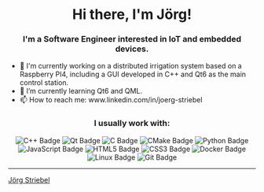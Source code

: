 <h1 align="center">Hi there, I'm Jörg!</h1>
<h3 align="center">I'm a Software Engineer interested in IoT and embedded devices.</h3>

<ul>
  <li>🔭 I'm currently working on a distributed irrigation system based on a Raspberry PI4, including a GUI developed in C++ and Qt6 as the main control station.</li>
  <li>🌱 I’m currently learning Qt6 and QML.</li>
  <li>📫 How to reach me: www.linkedin.com/in/joerg-striebel</li>
</ul>  

</div>

<h3 align="center">I usually work with:</h3>
<div align="center">

![C++ Badge](https://img.shields.io/badge/C%2B%2B-00599C?logo=cplusplus&logoColor=fff&style=flat)
![Qt Badge](https://img.shields.io/badge/Qt-41CD52?logo=qt&logoColor=fff&style=flat)
![C Badge](https://img.shields.io/badge/C-A8B9CC?logo=c&logoColor=fff&style=flat)
![CMake Badge](https://img.shields.io/badge/CMake-064F8C?logo=cmake&logoColor=fff&style=flat)
![Python Badge](https://img.shields.io/badge/Python-3776AB?logo=python&logoColor=fff&style=flat)
![JavaScript Badge](https://img.shields.io/badge/JavaScript-F7DF1E?logo=javascript&logoColor=000&style=flat)
![HTML5 Badge](https://img.shields.io/badge/HTML5-E34F26?logo=html5&logoColor=fff&style=flat)
![CSS3 Badge](https://img.shields.io/badge/CSS3-1572B6?logo=css3&logoColor=fff&style=flat)
![Docker Badge](https://img.shields.io/badge/Docker-2496ED?logo=docker&logoColor=fff&style=flat)
![Linux Badge](https://img.shields.io/badge/Linux-FCC624?logo=linux&logoColor=000&style=flat)
![Git Badge](https://img.shields.io/badge/Git-F05032?logo=git&logoColor=fff&style=flat)
</div>

------

[Jörg Striebel](https://github.com/Jorg8383)


